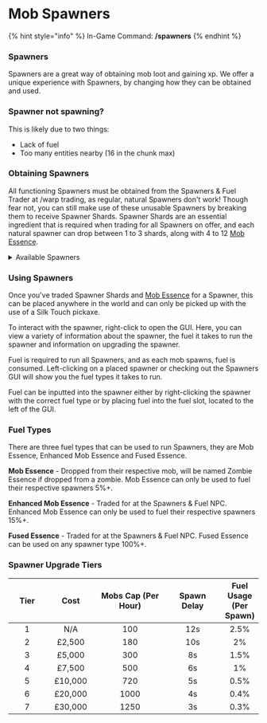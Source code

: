 # Mob Spawners

{% hint style="info" %}
In-Game Command: **/spawners**
{% endhint %}

### **Spawners**

Spawners are a great way of obtaining mob loot and gaining xp. We offer a unique experience with Spawners, by changing how they can be obtained and used.

### Spawner not spawning?

This is likely due to two things:

* Lack of fuel
* Too many entities nearby (16 in the chunk max)

### Obtaining Spawners

All functioning Spawners must be obtained from the Spawners & Fuel Trader at /warp trading, as regular, natural Spawners don't work! Though fear not, you can still make use of these unusable Spawners by breaking them to receive Spawner Shards. Spawner Shards are an essential ingredient that is required when trading for all Spawners on offer, and each natural spawner can drop between 1 to 3 shards, along with 4 to 12 [Mob Essence](mob-spawners.md#fuel-types).

<details>

<summary>Available Spawners</summary>

* Blaze
* Zombie
* Skeleton
* Spider
* Cave Spider
* Magma Cube
* Silverfish

</details>

### Using Spawners

Once you've traded Spawner Shards and [Mob Essence](mob-spawners.md#fuel-types) for a Spawner, this can be placed anywhere in the world and can only be picked up with the use of a Silk Touch pickaxe.

To interact with the spawner, right-click to open the GUI. Here, you can view a variety of information about the spawner, the fuel it takes to run the spawner and information on upgrading the spawner.

Fuel is required to run all Spawners, and as each mob spawns, fuel is consumed. Left-clicking on a placed spawner or checking out the Spawners GUI will show you the fuel types it takes to run.

Fuel can be inputted into the spawner either by right-clicking the spawner with the correct fuel type or by placing fuel into the fuel slot, located to the left of the GUI.

### Fuel Types

There are three fuel types that can be used to run Spawners, they are Mob Essence, Enhanced Mob Essence and Fused Essence.

**Mob Essence** - Dropped from their respective mob, will be named Zombie Essence if dropped from a zombie. Mob Essence can only be used to fuel their respective spawners 5%+.

**Enhanced Mob Essence** - Traded for at the Spawners & Fuel NPC. Enhanced Mob Essence can only be used to fuel their respective spawners 15%+.

**Fused Essence** - Traded for at the Spawners & Fuel NPC. Fused Essence can be used on any spawner type 100%+.

### Spawner Upgrade Tiers

<table><thead><tr><th width="87" align="center">Tier</th><th width="102" align="center">Cost</th><th width="197" align="center">Mobs Cap (Per Hour)</th><th width="141" align="center">Spawn Delay</th><th align="center">Fuel Usage (Per Spawn)</th></tr></thead><tbody><tr><td align="center">1</td><td align="center">N/A</td><td align="center">100</td><td align="center">12s</td><td align="center">2.5%</td></tr><tr><td align="center">2</td><td align="center">£2,500</td><td align="center">180</td><td align="center">10s</td><td align="center">2%</td></tr><tr><td align="center">3</td><td align="center">£5,000</td><td align="center">300</td><td align="center">8s</td><td align="center">1.5%</td></tr><tr><td align="center">4</td><td align="center">£7,500</td><td align="center">500</td><td align="center">6s</td><td align="center">1%</td></tr><tr><td align="center">5</td><td align="center">£10,000</td><td align="center">720</td><td align="center">5s</td><td align="center">0.5%</td></tr><tr><td align="center">6</td><td align="center">£20,000</td><td align="center">1000</td><td align="center">4s</td><td align="center">0.4%</td></tr><tr><td align="center">7</td><td align="center">£30,000</td><td align="center">1250</td><td align="center">3s</td><td align="center">0.3%</td></tr></tbody></table>
